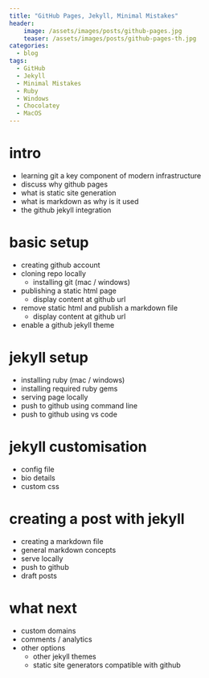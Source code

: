 ```yaml
---
title: "GitHub Pages, Jekyll, Minimal Mistakes"
header:
    image: /assets/images/posts/github-pages.jpg
    teaser: /assets/images/posts/github-pages-th.jpg
categories:
  - blog
tags:
  - GitHub
  - Jekyll
  - Minimal Mistakes
  - Ruby
  - Windows
  - Chocolatey
  - MacOS
---
```

# intro
- learning git a key component of modern infrastructure
- discuss why github pages
- what is static site generation
- what is markdown as why is it used
- the github jekyll integration

# basic setup
- creating github account
- cloning repo locally
    - installing git (mac / windows)
- publishing a static html page
    - display content at github url
- remove static html and publish a markdown file
    - display content at github url
- enable a github jekyll theme

# jekyll setup
- installing ruby (mac / windows)
- installing required ruby gems
- serving page locally
- push to github using command line
- push to github using vs code

# jekyll customisation
- config file
- bio details
- custom css

# creating a post with jekyll
- creating a markdown file
- general markdown concepts
- serve locally
- push to github
- draft posts

# what next
- custom domains
- comments / analytics 
- other options
    - other jekyll themes
    - static site generators compatible with github
